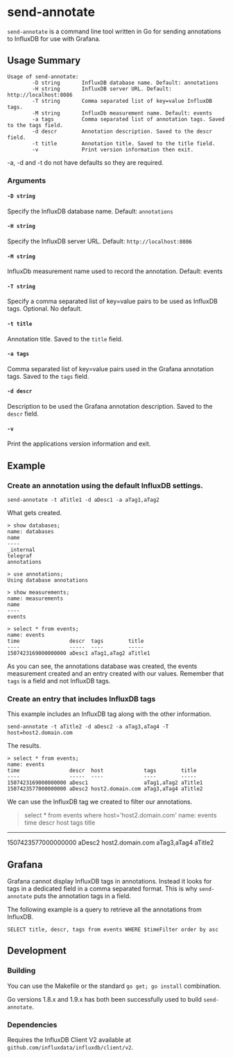 # send-annotate

`send-annotate` is a command line tool written in Go for sending annotations
to InfluxDB for use with Grafana.

## Usage Summary

```
Usage of send-annotate:
        -D string       InfluxDB database name. Default: annotations
        -H string       InfluxDB server URL. Default: http://localhost:8086
        -T string       Comma separated list of key=value InfluxDB tags.
        -M string       InfluxDb measurement name. Default: events
        -a tags         Comma separated list of annotation tags. Saved to the tags field.
        -d descr        Annotation description. Saved to the descr field.
        -t title        Annotation title. Saved to the title field.
        -v              Print version information then exit.
```

-a, -d and -t do not have defaults so they are required.

### Arguments

#### `-D string`
Specify the InfluxDB database name.
Default: `annotations`

#### `-H string`
Specify the InfluxDB server URL.
Default: `http://localhost:8086`

#### `-M string`
InfluxDb measurement name used to record the annotation.
Default: events

#### `-T string`
Specify a comma separated list of key=value pairs to be used as InfluxDB tags.
Optional. No default.

#### `-t title`
Annotation title. Saved to the `title` field.

#### `-a tags`
Comma separated list of key=value pairs used in the Grafana annotation tags.
Saved to the `tags` field.

#### `-d descr`
Description to be used the Grafana annotation description.
Saved to the `descr` field.

#### `-v`
Print the applications version information and exit.


## Example

### Create an annotation using the default InfluxDB settings.
```
send-annotate -t aTitle1 -d aDesc1 -a aTag1,aTag2
```

What gets created.
```
> show databases;
name: databases
name
----
_internal
telegraf
annotations

> use annotations;
Using database annotations

> show measurements;
name: measurements
name
----
events

> select * from events;
name: events
time                descr  tags        title
----                -----  ----        -----
1507423169000000000 aDesc1 aTag1,aTag2 aTitle1

```

As you can see, the annotations database was created, the events measurement
created and an entry created with our values.  Remember that `tags` is a field
and not InfluxDB tags.


### Create an entry that includes InfluxDB tags

This example includes an InfluxDB tag along with the other information.

```
send-annotate -t aTitle2 -d aDesc2 -a aTag3,aTag4 -T host=host2.domain.com
```

The results.
```
> select * from events;
name: events
time                descr  host             tags        title
----                -----  ----             ----        -----
1507423169000000000 aDesc1                  aTag1,aTag2 aTitle1
1507423577000000000 aDesc2 host2.domain.com aTag3,aTag4 aTitle2
```

We can use the InfluxDB tag we created to filter our annotations.

> select * from events where host='host2.domain.com'
name: events
time                descr  host             tags        title
----                -----  ----             ----        -----
1507423577000000000 aDesc2 host2.domain.com aTag3,aTag4 aTitle2


## Grafana

Grafana cannot display InfluxDB tags in annotations.  Instead it looks for
tags in a dedicated field in a comma separated format.  This is why
`send-annotate` puts the annotation tags in a field.

The following example is a query to retrieve all the annotations from InfluxDB.

```
SELECT title, descr, tags from events WHERE $timeFilter order by asc
```


## Development

### Building

You can use the Makefile or the standard `go get; go install` combination.

Go versions 1.8.x and 1.9.x has both been successfully used to build `send-annotate`.

### Dependencies

Requires the InfluxDB Client V2 available at `github.com/influxdata/influxdb/client/v2`.

